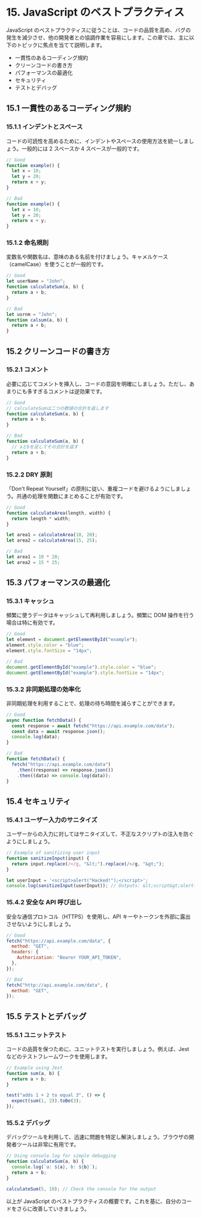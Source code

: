 # 15. JavaScript のベストプラクティス

JavaScript のベストプラクティスに従うことは、コードの品質を高め、バグの発生を減少させ、他の開発者との協調作業を容易にします。この章では、主に以下のトピックに焦点を当てて説明します。

- 一貫性のあるコーディング規約
- クリーンコードの書き方
- パフォーマンスの最適化
- セキュリティ
- テストとデバッグ

## 15.1 一貫性のあるコーディング規約

### 15.1.1 インデントとスペース

コードの可読性を高めるために、インデントやスペースの使用方法を統一しましょう。一般的には 2 スペースか 4 スペースが一般的です。

```javascript
// Good
function example() {
  let x = 10;
  let y = 20;
  return x + y;
}

// Bad
function example() {
  let x = 10;
  let y = 20;
  return x + y;
}
```

### 15.1.2 命名規則

変数名や関数名は、意味のある名前を付けましょう。キャメルケース（camelCase）を使うことが一般的です。

```javascript
// Good
let userName = "John";
function calculateSum(a, b) {
  return a + b;
}

// Bad
let usrnm = "John";
function calsum(a, b) {
  return a + b;
}
```

## 15.2 クリーンコードの書き方

### 15.2.1 コメント

必要に応じてコメントを挿入し、コードの意図を明確にしましょう。ただし、あまりにも多すぎるコメントは逆効果です。

```javascript
// Good
// calculateSumは二つの数値の合計を返します
function calculateSum(a, b) {
  return a + b;
}

// Bad
function calculateSum(a, b) {
  // aとbを足してその合計を返す
  return a + b;
}
```

### 15.2.2 DRY 原則

「Don't Repeat Yourself」の原則に従い、重複コードを避けるようにしましょう。共通の処理を関数にまとめることが有効です。

```javascript
// Good
function calculateArea(length, width) {
  return length * width;
}

let area1 = calculateArea(10, 20);
let area2 = calculateArea(15, 25);

// Bad
let area1 = 10 * 20;
let area2 = 15 * 25;
```

## 15.3 パフォーマンスの最適化

### 15.3.1 キャッシュ

頻繁に使うデータはキャッシュして再利用しましょう。頻繁に DOM 操作を行う場合は特に有効です。

```javascript
// Good
let element = document.getElementById("example");
element.style.color = "blue";
element.style.fontSize = "14px";

// Bad
document.getElementById("example").style.color = "blue";
document.getElementById("example").style.fontSize = "14px";
```

### 15.3.2 非同期処理の効率化

非同期処理を利用することで、処理の待ち時間を減らすことができます。

```javascript
// Good
async function fetchData() {
  const response = await fetch("https://api.example.com/data");
  const data = await response.json();
  console.log(data);
}

// Bad
function fetchData() {
  fetch("https://api.example.com/data")
    .then((response) => response.json())
    .then((data) => console.log(data));
}
```

## 15.4 セキュリティ

### 15.4.1 ユーザー入力のサニタイズ

ユーザーからの入力に対してはサニタイズして、不正なスクリプトの注入を防ぐようにしましょう。

```javascript
// Example of sanitizing user input
function sanitizeInput(input) {
  return input.replace(/</g, "&lt;").replace(/>/g, "&gt;");
}

let userInput = '<script>alert("Hacked!");</script>';
console.log(sanitizeInput(userInput)); // Outputs: &lt;script&gt;alert("Hacked!");&lt;/script&gt;
```

### 15.4.2 安全な API 呼び出し

安全な通信プロトコル（HTTPS）を使用し、API キーやトークンを外部に露出させないようにしましょう。

```javascript
// Good
fetch("https://api.example.com/data", {
  method: "GET",
  headers: {
    Authorization: "Bearer YOUR_API_TOKEN",
  },
});

// Bad
fetch("http://api.example.com/data", {
  method: "GET",
});
```

## 15.5 テストとデバッグ

### 15.5.1 ユニットテスト

コードの品質を保つために、ユニットテストを実行しましょう。例えば、Jest などのテストフレームワークを使用します。

```javascript
// Example using Jest
function sum(a, b) {
  return a + b;
}

test("adds 1 + 2 to equal 3", () => {
  expect(sum(1, 2)).toBe(3);
});
```

### 15.5.2 デバッグ

デバッグツールを利用して、迅速に問題を特定し解決しましょう。ブラウザの開発者ツールは非常に有用です。

```javascript
// Using console.log for simple debugging
function calculateSum(a, b) {
  console.log(`a: ${a}, b: ${b}`);
  return a + b;
}

calculateSum(5, 10); // Check the console for the output
```

以上が JavaScript のベストプラクティスの概要です。これを基に、自分のコードをさらに改善していきましょう。
